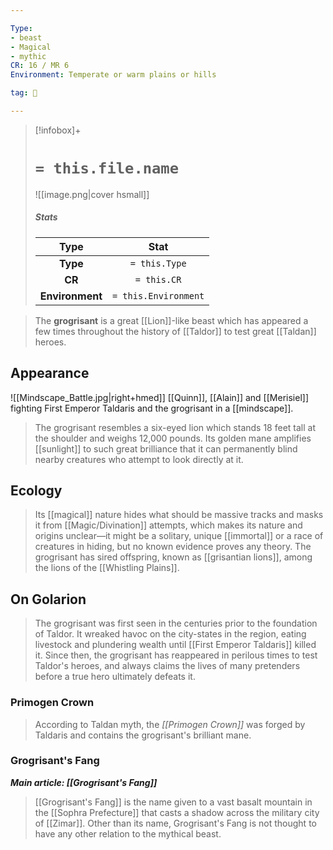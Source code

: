 ```yaml
---

Type:
- beast
- Magical
- mythic
CR: 16 / MR 6
Environment: Temperate or warm plains or hills

tag: 👹

---
```


> [!infobox]+
> #  `= this.file.name`
> ![[image.png|cover hsmall]]
> ##### Stats
> Type | Stat |
> :---:|:---:|
> **Type** | `= this.Type` |
> **CR** | `= this.CR` |
> **Environment** | `= this.Environment` |



>  The **grogrisant** is a great [[Lion]]-like beast which has appeared a few times throughout the history of [[Taldor]] to test great [[Taldan]] heroes.



## Appearance

![[Mindscape_Battle.jpg|right+hmed]] 
 [[Quinn]], [[Alain]] and [[Merisiel]] fighting First Emperor Taldaris and the grogrisant in a [[mindscape]].
>  The grogrisant resembles a six-eyed lion which stands 18 feet tall at the shoulder and weighs 12,000 pounds. Its golden mane amplifies [[sunlight]] to such great brilliance that it can permanently blind nearby creatures who attempt to look directly at it.


## Ecology

>  Its [[magical]] nature hides what should be massive tracks and masks it from [[Magic/Divination]] attempts, which makes its nature and origins unclear—it might be a solitary, unique [[immortal]] or a race of creatures in hiding, but no known evidence proves any theory.
>  The grogrisant has sired offspring, known as [[grisantian lions]], among the lions of the [[Whistling Plains]].


## On Golarion

>  The grogrisant was first seen in the centuries prior to the foundation of Taldor. It wreaked havoc on the city-states in the region, eating livestock and plundering wealth until [[First Emperor Taldaris]] killed it. Since then, the grogrisant has reappeared in perilous times to test Taldor's heroes, and always claims the lives of many pretenders before a true hero ultimately defeats it.


### Primogen Crown

>  According to Taldan myth, the *[[Primogen Crown]]* was forged by Taldaris and contains the grogrisant's brilliant mane.


### Grogrisant's Fang

***Main article: [[Grogrisant's Fang]]***
>  [[Grogrisant's Fang]] is the name given to a vast basalt mountain in the [[Sophra Prefecture]] that casts a shadow across the military city of [[Zimar]]. Other than its name, Grogrisant's Fang is not thought to have any other relation to the mythical beast.







